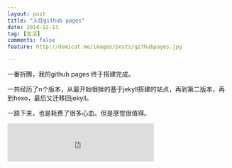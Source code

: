 ```yaml
---
layout: post
title: "入住github pages"
date: 2014-12-13
tag: [生活]
comments: false
feature: http://domicat.me/images/posts/githubpages.jpg

---
```




一番折腾，我的github pages 终于搭建完成。

一共经历了n个版本，从最开始很挫的基于jekyll搭建的站点，再到第二版本，再到hexo，最后又迁移回jekyll。

一路下来，也是耗费了很多心血。但是感觉很值得。

<iframe frameborder="no" border="0" marginwidth="0" marginheight="0" width="330" height="86" src="http://music.163.com/outchain/player?type=2&id=351190&auto=1&height=66"></iframe>



